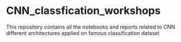 # CNN_classfication_workshops
This repository contains all the notebooks and reports  related to CNN different architectures applied on famous classification dataset
